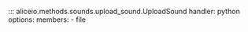 ::: aliceio.methods.sounds.upload_sound.UploadSound
    handler: python
    options:
      members:
        - file
